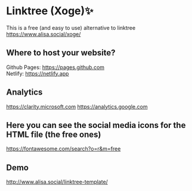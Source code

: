 # Linktree (Xoge):sparkles:
This is a free (and easy to use) alternative to linktree 
https://www.alisa.social/xoge/

## Where to host your website?
Github Pages: https://pages.github.com  
Netlify: https://netlify.app

## Analytics 
https://clarity.microsoft.com
https://analytics.google.com

## Here you can see the social media icons for the HTML file (the free ones)
https://fontawesome.com/search?o=r&m=free

## Demo
http://www.alisa.social/linktree-template/
